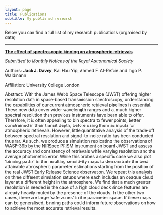 ```yaml
---
layout: page
title: Publications
subtitle: My published research
---
```


Below you can find a full list of my research publications (organised by date)

---

[**The effect of spectroscopic binning on atmospheric retrievals**](https://arxiv.org/abs/2407.09296)

_Submitted to Monthly Notices of the Royal Astronomical Society_

Authors: **Jack J. Davey**, Kai Hou Yip, Ahmed F. Al-Refaie and Ingo P. Waldmann

Affiliation: University College London

Abstract: With the James Webb Space Telescope (JWST) offering higher resolution data in space-based transmission spectroscopy, understanding the capabilities of our current atmospheric retrieval pipelines is essential. These new data cover wider wavelength ranges and at much higher spectral resolution than previous instruments have been able to offer. Therefore, it is often appealing to bin spectra to fewer points, better constrained in their transit depth, before using them as inputs for atmospheric retrievals. However, little quantitative analysis of the trade-off between spectral resolution and signal-to-noise ratio has been conducted thus far. As such, we produce a simulation replicating the observations of WASP-39b by the NIRSpec PRISM instrument on board JWST and assess the accuracy and consistency of retrievals while varying resolution and the average photometric error. While this probes a specific case we also plot 'binning paths' in the resulting sensitivity maps to demonstrate the best attainable atmospheric parameter estimations starting from the position of the real JWST Early Release Science observation. We repeat this analysis on three different simulation setups where each includes an opaque cloud layer at a different height in the atmosphere. We find that a much greater resolution is needed in the case of a high cloud deck since features are already heavily muted by the presence of the clouds. In the other two cases, there are large 'safe zones' in the parameter space. If these maps can be generalised, binning paths could inform future observations on how to achieve the most accurate retrieval results.
